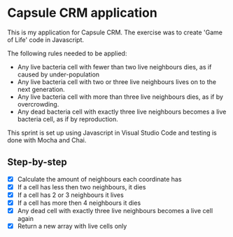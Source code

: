 # Capsule CRM application 
This is my application for Capsule CRM. The exercise was to create 'Game of Life' code in Javascript. 

The following rules needed to be applied:
* Any live bacteria cell with fewer than two live neighbours dies, as if caused by under-population
* Any live bacteria cell with two or three live neighbours lives on to the next generation.
* Any live bacteria cell with more than three live neighbours dies, as if by overcrowding.
* Any dead bacteria cell with exactly three live neighbours becomes a live bacteria cell, as if by reproduction.

This sprint is set up using Javascript in Visual Studio Code and testing is done with Mocha and Chai.

## Step-by-step
- [x] Calculate the amount of neighbours each coordinate has
- [x] If a cell has less then two neighbours, it dies
- [x] If a cell has 2 or 3 neighbours it lives
- [x] If a cell has more then 4 neighbours it dies 
- [x] Any dead cell with exactly three live neighbours becomes a live cell again
- [x] Return a new array with live cells only
